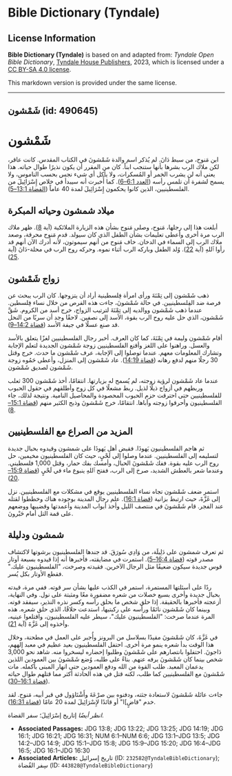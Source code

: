 # Bible Dictionary (Tyndale)

## License Information

**Bible Dictionary (Tyndale)** is based on and adapted from: _Tyndale Open Bible Dictionary_, [Tyndale House Publishers](https://tyndaleopenresources.com/), 2023, which is licensed under a [CC BY-SA 4.0 license](https://creativecommons.org/licenses/by-sa/4.0/legalcode.en).

This markdown version is provided under the same license.



--------------------------------

## شَمْشون (id: 490645)

شَمْشون
=======

ابن مَنوح، من سبط دَانَ. لم يُذكر اسم والدة شَمْشونَ في الكتاب المقدس. كانت عاقر، لكن ملاك الرب بشرها بأنها ستنجب ابناً. كان من المقرر أن يكون نذيرًا طوال حياته. هذا يعني أنه لن يشرب الخمر أو المُسكرات، ولا يأكل أي شيء نجس بحسب الناموس، ولا يسمح لشفرة أن تلمس رأسه ([العدد 6:1–6](https://ref.ly/Num6:1-Num6:6)). كما أُخبرت أنه سيبدأ في خلاص إِسْرَائِيلَ من الفلسطينيين، الذين كانوا يحكمون إِسْرَائِيلَ لمدة 40 عاماً ([القضاة 13:1–5](https://ref.ly/Judg13:1-Judg13:5)).

ميلاد شمشون وحياته المبكرة
--------------------------

أبلغت هذا إلى رجلها، مَنوح، وصلى مَنوح بشأن هذه الزيارة الملائكية (آية [8](https://ref.ly/Judg13:8)). ظهر ملاك الرب مرة أخرى وأعطى تعليمات بشأن الطفل الذي كان سيولد. قدم مَنوح محرقة، وصعد ملاك الرب إلى السماء في الدخان. خاف مَنوح من أنهم سيموتون، لأنه أدرك الآن أنهم قد رأوا ٱللهِ (آية [22](https://ref.ly/Judg13:22)). وُلد الطفل وباركه الرب أثناء نموه. وحركه روح الرب في محلة\-دَانَ (آية [25](https://ref.ly/Judg13:25)).

زواج شَمْشون
------------

ذهب شَمْشون إلى تِمْنَةَ ورأى امرأة فِلسطينية أراد أن يتزوجها. كان الرب يبحث عن فرصة ضد الفِلسطينيين. في حالة شَمْشونَ، جاءت هذه الفرص من خلال نساء فِلسطين. عندما ذهب شَمْشون ووالديه إلى تِمْنَةَ لترتيب الزواج، خرج أسد من الكروم. شَقَّ شَمْشون، الذي حل عليه روح الرب بقوة، الأسد إلى نصفين. لاحقًا وجد أن سربًا من النحل قد صنع عسلًا في جيفة الأسد ([قضاة 14:2–9](https://ref.ly/Judg14:2-Judg14:9)).

أقام شَمْشون وليمة في تِمْنَةَ، كما كان العرف. أخبر رجال الفلسطينيين لغزًا يتعلق بالأسد والعسل. وراهنوا على اللغز وأقنع الفلسطينيين زوجة شَمْشون الجديدة لتعلم الإجابة وتشارك المعلومات معهم. عندما توصلوا إلى الإجابة، عرف شَمْشون ما حدث. خرج وقتل 30 رجلًا منهم لدفع رهانه ([قضاة 14:19](https://ref.ly/Judg14:19)). عاد شَمْشون إلى المنزل، وأعطى حَمُوه زوجة شَمْشون لصديق شَمْشون.

عندما عاد شَمْشون لرؤية زوجته، لم يُسمح له بزيارتها. انتقامًا، أخذ شَمْشون 300 ثعلب وربطهم في أزواج ذيلًا لذيل. ربط مشعلًا في كل زوج وأطلقهم في حقول الحبوب للفلسطينيين حتى احترقت حزم الحبوب المحصودة والمحاصيل النامية. ونتيجة لذلك، جاء الفلسطينيون وأحرقوا زوجته وأباها. انتقامًا، خرج شَمْشونَ وذبح الكثير منهم ([قضاة 15:1–8](https://ref.ly/Judg15:1-Judg15:8)).

المزيد من الصراع مع الفلسطينيين
-------------------------------

ثم هاجم الفلسطينيون يَهوذَا. فقبض أهل يَهوذَا على شمشون وقيدوه بحبال جديدة لتسليمه إلى الفلسطينيين. عندما وصلوا إلى لَحْيٍ، حيث كان الفلسطينيون مخيمين، حل روح الرب عليه بقوة. ففك شَمْشونَ الحبال، وأمسك بفك حمار، وقتل 1,000 فلسطيني. وعندما شعر بالعطش الشديد، صرخ إلى الرب، ففتح ٱللهِ ينبوع ماء في لَحْيٍ ([قضاة 15:9–20](https://ref.ly/Judg15:9-Judg15:20)).

استمر ضعف شَمْشون تجاه نساء الفلسطينيين يوقع في مشكلات مع الفلسطينيين. نزل إلى غَزَّةَ، حيث ارتبط بزانية ([قضاة 16:1](https://ref.ly/Judg16:1)). علم رجال المدينة بوجوده هناك وخططوا لقتله عند الفجر. قام شَمْشونَ في منتصف الليل وأخذ أبواب المدينة وأعمدتها وقضيبها ووضعهم على قمة التل أمام حَبْرونَ.

شمشون ودليلة
------------

ثم تعرف شمشون على دَلِيلَة، من وَادِي سُورَقَ. قد جندها الفلسطينيون برشوتها لاكتشاف مصدر قوته ([قضاة 16:4–5](https://ref.ly/Judg16:4-Judg16:5)). استمرت في مضايقته، فأخبرها أنه إذا قيدوه بسبعة أوتار قوس جديدة سيكون ضعيفًا مثل الرجال الآخرين. فقيدته وصرخت، "الفلسطينيون عليك." فقطع الأوتار بكل يُسر.

ردًا على أسئلتها المستمرة، استمر في الكذب عليها بشأن سر قوته. ففي مرة، قيدته بحبال جديدة وأخرى بسبع خصلات من شعره مضفورة معًا ومثبتة على نول. وفي النهاية، أزعجته فأخبرها بالحقيقة. إذا حلق شخص ما بحلق رأسه وكسر نذره النذير، سيفقد قوته. وبينما كان شَمْشون نائمًا ورأسه على ركبتيها، استدعت حلاقًا، الذي حلق شعره. هذه المرة عندما صرخت: "الفلسطينيون عليك"، سيطر عليه الفلسطينيون، واقتلعوا عينيه، وأخذوه إلى غَزَّةَ (آية [21](https://ref.ly/Judg16:21)).

في غَزَّةَ، كان شَمْشونَ مقيدًا بسلاسل من البرونز وأُجبر على العمل في مطحنة، وخلال هذا الوقت بدأ شعره ينمو مرة أخرى. احتفل الفلسطينيون بعيد عظيم في معبد إلههم، دَاجونَ. احتفلوا بانتصارهم على شَمْشونَ وطلبوا إحضاره ليسخروا منه. شاهد نحو 3,000 شخص بينما كان شَمْشونَ يرفه عنهم. بناءً على طلبه، وُضع شَمْشونَ بين العمودين اللذين يدعمان المعبد. طلب القوة من الله ودفع العمودين حتى انهار المبنى بأكمله. مات شَمْشونَ مع الفلسطينيين كما طلب، لكنه قتل في هذه الحادثة أكثر مما قتلهم طوال حياته ([قضاة 16:1–30](https://ref.ly/Judg16:1-Judg16:30)).

جاءت عائلة شَمْشونَ لاستعادة جثته، ودفنوه بين صرْعَةَ وأَشْتَاؤول في قبر أبيه، مَنوح. لقد خدم "قاضٍ]ا" أو قائدًا لإِسْرَائِيلَ لمدة 20 عامًا ([قضاة 16:31](https://ref.ly/Judg16:31)).

*انظر أيضًا* إتاريخ إسْرَائِيلَ؛ سفر القضاة.

* **Associated Passages:** JDG 13:8; JDG 13:22; JDG 13:25; JDG 14:19; JDG 16:1; JDG 16:21; JDG 16:31; NUM 6:1–NUM 6:6; JDG 13:1–JDG 13:5; JDG 14:2–JDG 14:9; JDG 15:1–JDG 15:8; JDG 15:9–JDG 15:20; JDG 16:4–JDG 16:5; JDG 16:1–JDG 16:30
* **Associated Articles:** تاريخ إسرائيل (ID: `232582@TyndaleBibleDictionary`); سِفر القُضاة (ID: `443828@TyndaleBibleDictionary`)

